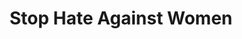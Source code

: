 ---
title: Stop Hate Against Women
ref: share02
fbCover: /frontend/img/share/fb2.png
layout: share
---